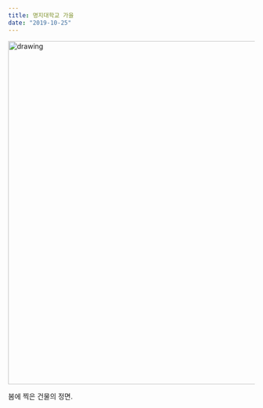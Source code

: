 ```yaml
---
title: 명지대학교 가을
date: "2019-10-25"
---
```


<img src="/image/20191025_144352-01.webp" alt="drawing" width="700"/>

<br>

봄에 찍은 건물의 정면.
